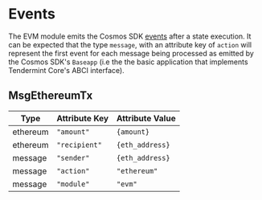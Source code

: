 <!--
order: 6
-->

# Events

The EVM module emits the Cosmos SDK [events](./../../../docs/quickstart/events.md#sdk-and-tendermint-events) after a state execution. It can be expected that the type `message`, with an
attribute key of `action` will represent the first event for each message being processed as emitted
by the Cosmos SDK's `Baseapp` (i.e the the basic application that implements Tendermint Core's ABCI
interface).

## MsgEthereumTx

| Type     | Attribute Key | Attribute Value |
|----------|---------------|-----------------|
| ethereum | `"amount"`    | `{amount}`      |
| ethereum | `"recipient"` | `{eth_address}` |
| message  | `"sender"`    | `{eth_address}` |
| message  | `"action"`    | `"ethereum"`    |
| message  | `"module"`    | `"evm"`         |
